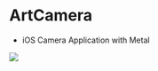 # ArtCamera

- iOS Camera Application with Metal

![](https://github.com/trilliwon/ArtCamera/blob/master/screenshots/11r.png?raw=true)
